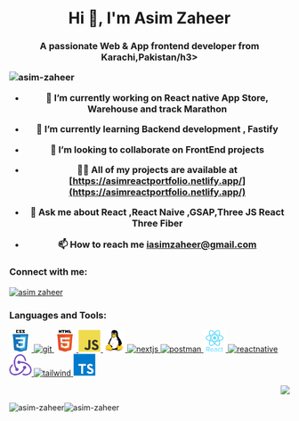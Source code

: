 <h1 align="center">Hi 👋, I'm Asim Zaheer </h1>
<h3 align="center">A passionate Web & App frontend developer from Karachi,Pakistan/h3>

<p align="left"> <img src="https://komarev.com/ghpvc/?username=asim-zaheer&label=Profile%20views&color=0e75b6&style=flat" alt="asim-zaheer" /> </p>



- 🔭 I’m currently working on **React native App Store, Warehouse and track Marathon**

- 🌱 I’m currently learning **Backend development** , Fastify

- 👯 I’m looking to collaborate on **FrontEnd projects**

- 👨‍💻 All of my projects are available at [https://asimreactportfolio.netlify.app/](https://asimreactportfolio.netlify.app/)

- 💬 Ask me about **React ,React Naive ,GSAP,Three JS React Three Fiber**

- 📫 How to reach me **iasimzaheer@gmail.com**

<h3 align="left">Connect with me:</h3>

<p align="left">
<a href="https://linkedin.com/in/asim zaheer" target="blank"><img align="center" src="https://raw.githubusercontent.com/rahuldkjain/github-profile-readme-generator/master/src/images/icons/Social/linked-in-alt.svg" alt="asim zaheer" height="30" width="40" /></a>
</p>

<h3 align="left">Languages and Tools:</h3>

<p align="left"> <a href="https://www.w3schools.com/css/" target="_blank" rel="noreferrer"> <img src="https://raw.githubusercontent.com/devicons/devicon/master/icons/css3/css3-original-wordmark.svg" alt="css3" width="40" height="40"/> </a> <a href="https://git-scm.com/" target="_blank" rel="noreferrer"> <img src="https://www.vectorlogo.zone/logos/git-scm/git-scm-icon.svg" alt="git" width="40" height="40"/> </a> <a href="https://www.w3.org/html/" target="_blank" rel="noreferrer"> <img src="https://raw.githubusercontent.com/devicons/devicon/master/icons/html5/html5-original-wordmark.svg" alt="html5" width="40" height="40"/> </a> <a href="https://developer.mozilla.org/en-US/docs/Web/JavaScript" target="_blank" rel="noreferrer"> <img src="https://raw.githubusercontent.com/devicons/devicon/master/icons/javascript/javascript-original.svg" alt="javascript" width="40" height="40"/> </a> <a href="https://www.linux.org/" target="_blank" rel="noreferrer"> <img src="https://raw.githubusercontent.com/devicons/devicon/master/icons/linux/linux-original.svg" alt="linux" width="40" height="40"/> </a> <a href="https://nextjs.org/" target="_blank" rel="noreferrer"> <img src="https://cdn.worldvectorlogo.com/logos/nextjs-2.svg" alt="nextjs" width="40" height="40"/> </a> <a href="https://postman.com" target="_blank" rel="noreferrer"> <img src="https://www.vectorlogo.zone/logos/getpostman/getpostman-icon.svg" alt="postman" width="40" height="40"/> </a> <a href="https://reactjs.org/" target="_blank" rel="noreferrer"> <img src="https://raw.githubusercontent.com/devicons/devicon/master/icons/react/react-original-wordmark.svg" alt="react" width="40" height="40"/> </a> <a href="https://reactnative.dev/" target="_blank" rel="noreferrer"> <img src="https://reactnative.dev/img/header_logo.svg" alt="reactnative" width="40" height="40"/> </a> <a href="https://redux.js.org" target="_blank" rel="noreferrer"> <img src="https://raw.githubusercontent.com/devicons/devicon/master/icons/redux/redux-original.svg" alt="redux" width="40" height="40"/> </a> <a href="https://tailwindcss.com/" target="_blank" rel="noreferrer"> <img src="https://www.vectorlogo.zone/logos/tailwindcss/tailwindcss-icon.svg" alt="tailwind" width="40" height="40"/> </a> <a href="https://www.typescriptlang.org/" target="_blank" rel="noreferrer"> <img src="https://raw.githubusercontent.com/devicons/devicon/master/icons/typescript/typescript-original.svg" alt="typescript" width="40" height="40"/> </a> </p>
&nbsp;

<img align="right" height="200" src="https://user-images.githubusercontent.com/74038190/212748842-9fcbad5b-6173-4175-8a61-521f3dbb7514.gif"  />
<p><img align="left" src="https://github-readme-stats.vercel.app/api/top-langs?username=asim-zaheer&show_icons=true&locale=en&layout=compact" alt="asim-zaheer" /></p>
<p><img align="left" src="https://github-readme-streak-stats.herokuapp.com/?user=asim-zaheer&" alt="asim-zaheer" /></p>

